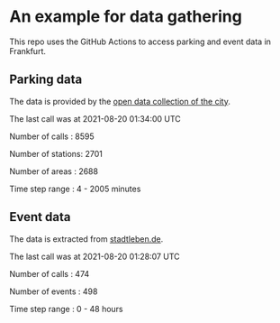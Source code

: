 # An example for data gathering

This repo uses the GitHub Actions to access parking and event data in Frankfurt.

## Parking data
The data is provided by the [open data collection of the city](https://www.offenedaten.frankfurt.de/).

The last call was at 2021-08-20 01:34:00 UTC

Number of calls   : 8595

Number of stations: 2701

Number of areas   : 2688

Time step range   :    4 - 2005 minutes


## Event data
The data is extracted from [stadtleben.de](https://stadtleben.de/frankfurt/).

The last call was at 2021-08-20 01:28:07 UTC

Number of calls   : 474

Number of events  : 498

Time step range   :   0 -  48 hours

